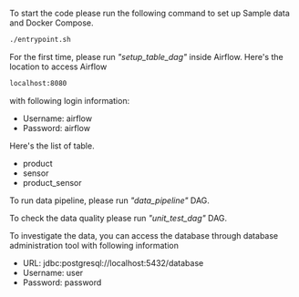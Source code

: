 To start the code please run the following command to set up Sample data and Docker Compose.
```sh
./entrypoint.sh
```

For the first time, please run *"setup_table_dag"* inside Airflow.
Here's the location to access Airflow
```sh
localhost:8080
```
with following login information:
- Username: airflow
- Password: airflow

Here's the list of table.
- product
- sensor
- product_sensor

To run data pipeline, please run *"data_pipeline"* DAG.

To check the data quality please run *"unit_test_dag"* DAG.

To investigate the data, you can access the database through database administration tool with following information
- URL: jdbc:postgresql://localhost:5432/database
- Username: user
- Password: password

